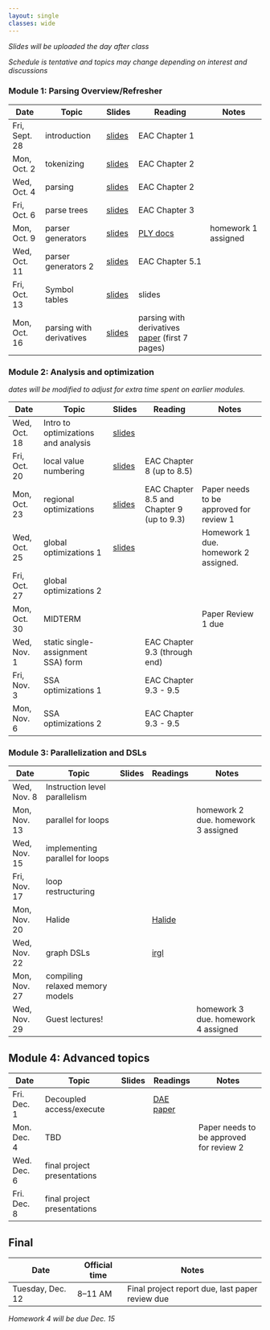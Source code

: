 ```yaml
---
layout: single
classes: wide
---
```


_Slides will be uploaded the day after class_

_Schedule is tentative and topics may change depending on interest and discussions_

### Module 1: Parsing Overview/Refresher

| Date             | Topic                                | Slides                 |   Reading       |  Notes 
|------------------|--------------------------------------|------------------------|-----------------|-
| Fri, Sept. 28    |  introduction                        | [slides](lectures/CSE211Sept29_fa2023.pdf) | EAC Chapter 1   | 
| Mon, Oct. 2      |  tokenizing                          | [slides](lectures/CSE211Oct2_fa2023.pdf)   | EAC Chapter 2   |
| Wed, Oct. 4      |  parsing                             | [slides](lectures/CSE211Oct4_fa2023.pdf)   | EAC Chapter 2   |
| Fri, Oct. 6      |  parse trees                         | [slides](lectures/CSE211Oct6_fa2023.pdf)   | EAC Chapter 3   | 
| Mon, Oct. 9      |  parser generators                   | [slides](lectures/CSE211Oct9_fa2023.pdf)   | [PLY docs](https://www.dabeaz.com/ply/) | homework 1 assigned
| Wed, Oct. 11     |  parser generators 2                 | [slides](lectures/CSE211Oct11_fa2023.pdf)  | EAC Chapter 5.1 | 
| Fri, Oct. 13     |  Symbol tables                       | [slides](lectures/CSE211Oct13_fa2023.pdf)  | slides |
| Mon, Oct. 16     |  parsing with derivatives            | [slides](lectures/CSE211Oct16_fa2023.pdf)  | parsing with derivatives [paper](https://www.ccs.neu.edu/home/turon/re-deriv.pdf) (first 7 pages)           |



### Module 2: Analysis and optimization

_dates will be modified to adjust for extra time spent on earlier modules._

| Date             | Topic                              | Slides                                     | Reading                                   | Notes
|------------------|------------------------------------|--------------------------------------------|-------------------------------------------|-
| Wed, Oct. 18     | Intro to optimizations and analysis| [slides](lectures/CSE211Oct18_fa2023.pdf)  |                                           | 
| Fri, Oct. 20     | local value numbering              | [slides](lectures/CSE211Oct20_fa2023.pdf)  | EAC Chapter 8 (up to 8.5)                 |
| Mon, Oct. 23     | regional optimizations             | [slides](lectures/CSE211Oct23_fa2023.pdf)  | EAC Chapter 8.5 and Chapter 9 (up to 9.3) | Paper needs to be approved for review 1
| Wed, Oct. 25     | global optimizations 1             | [slides](lectures/CSE211Oct25_fa2023.pdf)  |                                           | Homework 1 due. homework 2 assigned. 
| Fri, Oct. 27     | global optimizations 2             |        |                                           | 
| Mon, Oct. 30     | MIDTERM                            |        |                                           | Paper Review 1 due
| Wed, Nov. 1      | static single-assignment SSA) form |        | EAC Chapter 9.3 (through end)             | 
| Fri, Nov. 3      | SSA optimizations 1                |        | EAC Chapter 9.3 - 9.5                     | 
| Mon, Nov. 6      | SSA optimizations 2                |        | EAC Chapter 9.3 - 9.5                     | 


### Module 3: Parallelization and DSLs

| Date             | Topic                             | Slides |  Readings      | Notes
|------------------|-----------------------------------|--------|----------------|-
| Wed, Nov. 8      | Instruction level parallelism     |        |                |
| Mon, Nov. 13     | parallel for loops                |        |                | homework 2 due. homework 3 assigned
| Wed, Nov. 15     | implementing parallel for loops   |        |                | 
| Fri, Nov. 17     | loop restructuring                |        |                | 
| Mon, Nov. 20     | Halide                            |        |  [Halide](http://people.csail.mit.edu/jrk/halide-pldi13.pdf) |  
| Wed, Nov. 22     | graph DSLs                        |        | [irgl](https://cs.rochester.edu/~sree/papers/sree-oopsla2016.pdf)  | 
| Mon, Nov. 27     | compiling relaxed memory models   |        |                | 
| Wed, Nov. 29     | Guest lectures!          |        |        | homework 3 due. homework 4 assigned



## Module 4: Advanced topics

| Date             | Topic                        | Slides  | Readings | Notes
|------------------|------------------------------|---------|----------|- 
| Fri. Dec. 1      | Decoupled access/execute     |         | [DAE paper](https://courses.cs.washington.edu/courses/cse590g/04sp/Smith-1982-Decoupled-Access-Execute-Computer-Architectures.pdf)          | 
| Mon. Dec. 4      | TBD                          |         |          | Paper needs to be approved for review 2
| Wed. Dec. 6      | final project presentations  |         |          | 
| Fri. Dec. 8      | final project presentations  |         |          | 


## Final


| Date             | Official time   | Notes  
|------------------|-----------------|--------
| Tuesday, Dec. 12 | 8–11 AM         | Final project report due, last paper review due

_Homework 4 will be due Dec. 15_



